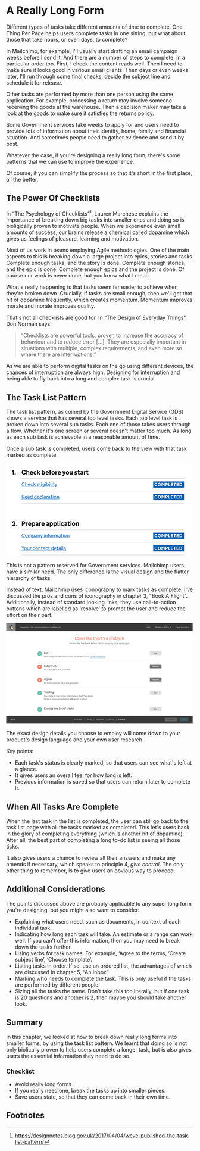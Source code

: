 # A Really Long Form

Different types of tasks take different amounts of time to complete. One Thing Per Page helps users complete tasks in one sitting, but what about those that take hours, or even days, to complete?

In Mailchimp, for example, I'll usually start drafting an email campaign weeks before I send it. And there are a number of steps to complete, in a particular order too. First, I check the content reads well. Then I need to make sure it looks good in various email clients. Then days or even weeks later, I'll run through some final checks, decide the subject line and schedule it for release.

Other tasks are performed by more than one person using the same application. For example, processing a return may involve someone receiving the goods at the warehouse. Then a decision maker may take a look at the goods to make sure it satisfies the returns policy.

Some Government services take weeks to apply for and users need to provide lots of information about their identity, home, family and financial situation. And sometimes people need to gather evidence and send it by post.

Whatever the case, if you're designing a really long form, there's some patterns that we can use to improve the experience. 

Of course, if you can simplify the process so that it's short in the first place, all the better.

## The Power Of Checklists

In “The Psychology of Checklists”[^1], Lauren Marchese explains the importance of breaking down big tasks into smaller ones and doing so is bioligically proven to motivate people. When we experience even small amounts of success, our brains release a chemical called dopamine which gives us feelings of pleasure, learning and motivation.

Most of us work in teams employing Agile methodologies. One of the main aspects to this is breaking down a large project into epics, stories and tasks. Complete enough tasks, and the story is done. Complete enough stories, and the epic is done. Complete enough epics and the project is done. Of course our work is never done, but you know what I mean.

What's really happening is that tasks seem far easier to achieve when they're broken down. Crucially, if tasks are small enough, then we'll get that hit of dopamine frequently, which creates momentum. Momentum improves morale and morale improves quality.

That's not all checklists are good for. In “The Design of Everyday Things”, Don Norman says:

> “Checklists are powerful tools, proven to increase the accuracy of behaviour and to reduce error [...]. They are especially important in situations with multiple, complex requirements, and even more so where there are interruptions.”

As we are able to perform digital tasks on the go using different devices, the chances of interruption are always high. Designing for interruption and being able to fly back into a long and complex task is crucial.

## The Task List Pattern

The task list pattern, as coined by the Government Digital Service (GDS) shows a service that has several top level tasks. Each top level task is broken down into several sub tasks. Each one of those takes users through a flow. Whether it's one screen or several doesn't matter too much. As long as each sub task is achievable in a reasonable amount of time.

Once a sub task is completed, users come back to the view with that task marked as complete.

![Task list Pattern](./images/10/task-list-pattern-gds.png)

This is not a pattern reserved for Government services. Mailchimp users have a similar need. The only difference is the visual design and the flatter hierarchy of tasks.

Instead of text, Mailchimp uses iconography to mark tasks as complete. I've discussed the pros and cons of iconography in chapter 3, “Book A Flight”. Additionally, instead of standard looking links, they use call-to-action buttons which are labelled as ‘resolve’ to prompt the user and reduce the effort on their part.

![Mailchimp](./images/10/task-list-pattern-mailchimp.png)

The exact design details you choose to employ will come down to your product's design language and your own user research.

Key points:

- Each task's status is clearly marked, so that users can see what's left at a glance.
- It gives users an overall feel for how long is left.
- Previous information is saved so that users can return later to complete it.

## When All Tasks Are Complete

When the last task in the list is completed, the user can still go back to the task list page with all the tasks marked as completed. This let's users bask in the glory of completing everything (which is another hit of dopamine). After all, the best part of completing a long to-do list is seeing all those ticks.

It also gives users a chance to review all their answers and make any amends if necessary, which speaks to principle 4, *give control*. The only other thing to remember, is to give users an obvious way to proceed.

## Additional Considerations

The points discussed above are probably applicable to any super long form you're designing, but you might also want to consider:

- Explaining what users need, such as documents, in context of each individual task.
- Indicating how long each task will take. An estimate or a range can work well. If you can't offer this information, then you may need to break down the tasks further.
- Using verbs for task names. For example, ‘Agree to the terms, ‘Create subject line’, ‘Choose template’.
- Listing tasks in order. If so, use an ordered list, the advantages of which are discussed in chapter 5, “An Inbox”.
- Marking who needs to complete the task. This is only useful if the tasks are performed by different people.
- Sizing all the tasks the same. Don't take this too literally, but if one task is 20 questions and another is 2, then maybe you should take another look.

## Summary

In this chapter, we looked at how to break down really long forms into smaller forms, by using the task list pattern. We learnt that doing so is not only biolically proven to help users complete a longer task, but is also gives users the essential information they need to do so.

### Checklist

- Avoid really long forms.
- If you really need one, break the tasks up into smaller pieces.
- Save users state, so that they can come back in their own time.

## Footnotes

[^1]: https://designnotes.blog.gov.uk/2017/04/04/weve-published-the-task-list-pattern/
[^2]: Mailchimp